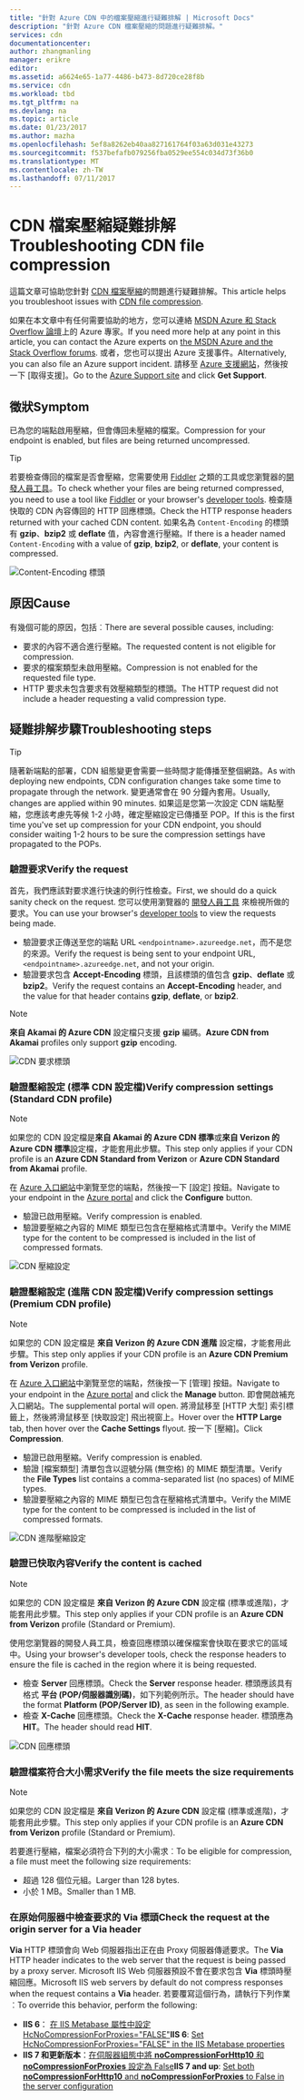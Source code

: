 ```yaml
---
title: "針對 Azure CDN 中的檔案壓縮進行疑難排解 | Microsoft Docs"
description: "針對 Azure CDN 檔案壓縮的問題進行疑難排解。"
services: cdn
documentationcenter: 
author: zhangmanling
manager: erikre
editor: 
ms.assetid: a6624e65-1a77-4486-b473-8d720ce28f8b
ms.service: cdn
ms.workload: tbd
ms.tgt_pltfrm: na
ms.devlang: na
ms.topic: article
ms.date: 01/23/2017
ms.author: mazha
ms.openlocfilehash: 5ef8a8262eb40aa827161764f03a63d031e43273
ms.sourcegitcommit: f537befafb079256fba0529ee554c034d73f36b0
ms.translationtype: MT
ms.contentlocale: zh-TW
ms.lasthandoff: 07/11/2017
---
```

# <a name="troubleshooting-cdn-file-compression"></a><span data-ttu-id="70925-103">CDN 檔案壓縮疑難排解</span><span class="sxs-lookup"><span data-stu-id="70925-103">Troubleshooting CDN file compression</span></span>
<span data-ttu-id="70925-104">這篇文章可協助您針對 [CDN 檔案壓縮](cdn-improve-performance.md)的問題進行疑難排解。</span><span class="sxs-lookup"><span data-stu-id="70925-104">This article helps you troubleshoot issues with [CDN file compression](cdn-improve-performance.md).</span></span>

<span data-ttu-id="70925-105">如果在本文章中有任何需要協助的地方，您可以連絡 [MSDN Azure 和 Stack Overflow 論壇](https://azure.microsoft.com/support/forums/)上的 Azure 專家。</span><span class="sxs-lookup"><span data-stu-id="70925-105">If you need more help at any point in this article, you can contact the Azure experts on [the MSDN Azure and the Stack Overflow forums](https://azure.microsoft.com/support/forums/).</span></span> <span data-ttu-id="70925-106">或者，您也可以提出 Azure 支援事件。</span><span class="sxs-lookup"><span data-stu-id="70925-106">Alternatively, you can also file an Azure support incident.</span></span> <span data-ttu-id="70925-107">請移至 [Azure 支援網站](https://azure.microsoft.com/support/options/)，然後按一下 [取得支援]。</span><span class="sxs-lookup"><span data-stu-id="70925-107">Go to the [Azure Support site](https://azure.microsoft.com/support/options/) and click **Get Support**.</span></span>

## <a name="symptom"></a><span data-ttu-id="70925-108">徵狀</span><span class="sxs-lookup"><span data-stu-id="70925-108">Symptom</span></span>
<span data-ttu-id="70925-109">已為您的端點啟用壓縮，但會傳回未壓縮的檔案。</span><span class="sxs-lookup"><span data-stu-id="70925-109">Compression for your endpoint is enabled, but files are being returned uncompressed.</span></span>

> [!TIP]
> <span data-ttu-id="70925-110">若要檢查傳回的檔案是否會壓縮，您需要使用 [Fiddler](http://www.telerik.com/fiddler) 之類的工具或您瀏覽器的[開發人員工具](https://developer.microsoft.com/microsoft-edge/platform/documentation/f12-devtools-guide/)。</span><span class="sxs-lookup"><span data-stu-id="70925-110">To check whether your files are being returned compressed, you need to use a tool like [Fiddler](http://www.telerik.com/fiddler) or your browser's [developer tools](https://developer.microsoft.com/microsoft-edge/platform/documentation/f12-devtools-guide/).</span></span>  <span data-ttu-id="70925-111">檢查隨快取的 CDN 內容傳回的 HTTP 回應標頭。</span><span class="sxs-lookup"><span data-stu-id="70925-111">Check the HTTP response headers returned with your cached CDN content.</span></span>  <span data-ttu-id="70925-112">如果名為 `Content-Encoding` 的標頭有 **gzip**、**bzip2** 或 **deflate** 值，內容會進行壓縮。</span><span class="sxs-lookup"><span data-stu-id="70925-112">If there is a header named `Content-Encoding` with a value of **gzip**, **bzip2**, or **deflate**, your content is compressed.</span></span>
> 
> ![Content-Encoding 標頭](./media/cdn-troubleshoot-compression/cdn-content-header.png)
> 
> 

## <a name="cause"></a><span data-ttu-id="70925-114">原因</span><span class="sxs-lookup"><span data-stu-id="70925-114">Cause</span></span>
<span data-ttu-id="70925-115">有幾個可能的原因，包括︰</span><span class="sxs-lookup"><span data-stu-id="70925-115">There are several possible causes, including:</span></span>

* <span data-ttu-id="70925-116">要求的內容不適合進行壓縮。</span><span class="sxs-lookup"><span data-stu-id="70925-116">The requested content is not eligible for compression.</span></span>
* <span data-ttu-id="70925-117">要求的檔案類型未啟用壓縮。</span><span class="sxs-lookup"><span data-stu-id="70925-117">Compression is not enabled for the requested file type.</span></span>
* <span data-ttu-id="70925-118">HTTP 要求未包含要求有效壓縮類型的標頭。</span><span class="sxs-lookup"><span data-stu-id="70925-118">The HTTP request did not include a header requesting a valid compression type.</span></span>

## <a name="troubleshooting-steps"></a><span data-ttu-id="70925-119">疑難排解步驟</span><span class="sxs-lookup"><span data-stu-id="70925-119">Troubleshooting steps</span></span>
> [!TIP]
> <span data-ttu-id="70925-120">隨著新端點的部署，CDN 組態變更會需要一些時間才能傳播至整個網路。</span><span class="sxs-lookup"><span data-stu-id="70925-120">As with deploying new endpoints, CDN configuration changes take some time to propagate through the network.</span></span>  <span data-ttu-id="70925-121">變更通常會在 90 分鐘內套用。</span><span class="sxs-lookup"><span data-stu-id="70925-121">Usually, changes are applied within 90 minutes.</span></span>  <span data-ttu-id="70925-122">如果這是您第一次設定 CDN 端點壓縮，您應該考慮先等候 1-2 小時，確定壓縮設定已傳播至 POP。</span><span class="sxs-lookup"><span data-stu-id="70925-122">If this is the first time you've set up compression for your CDN endpoint, you should consider waiting 1-2 hours to be sure the compression settings have propagated to the POPs.</span></span> 
> 
> 

### <a name="verify-the-request"></a><span data-ttu-id="70925-123">驗證要求</span><span class="sxs-lookup"><span data-stu-id="70925-123">Verify the request</span></span>
<span data-ttu-id="70925-124">首先，我們應該對要求進行快速的例行性檢查。</span><span class="sxs-lookup"><span data-stu-id="70925-124">First, we should do a quick sanity check on the request.</span></span>  <span data-ttu-id="70925-125">您可以使用瀏覽器的 [開發人員工具](https://developer.microsoft.com/microsoft-edge/platform/documentation/f12-devtools-guide/) 來檢視所做的要求。</span><span class="sxs-lookup"><span data-stu-id="70925-125">You can use your browser's [developer tools](https://developer.microsoft.com/microsoft-edge/platform/documentation/f12-devtools-guide/) to view the requests being made.</span></span>

* <span data-ttu-id="70925-126">驗證要求正傳送至您的端點 URL `<endpointname>.azureedge.net`，而不是您的來源。</span><span class="sxs-lookup"><span data-stu-id="70925-126">Verify the request is being sent to your endpoint URL, `<endpointname>.azureedge.net`, and not your origin.</span></span>
* <span data-ttu-id="70925-127">驗證要求包含 **Accept-Encoding** 標頭，且該標頭的值包含 **gzip**、**deflate** 或 **bzip2**。</span><span class="sxs-lookup"><span data-stu-id="70925-127">Verify the request contains an **Accept-Encoding** header, and the value for that header contains **gzip**, **deflate**, or **bzip2**.</span></span>

> [!NOTE]
> <span data-ttu-id="70925-128">**來自 Akamai 的 Azure CDN** 設定檔只支援 **gzip** 編碼。</span><span class="sxs-lookup"><span data-stu-id="70925-128">**Azure CDN from Akamai** profiles only support **gzip** encoding.</span></span>
> 
> 

![CDN 要求標頭](./media/cdn-troubleshoot-compression/cdn-request-headers.png)

### <a name="verify-compression-settings-standard-cdn-profile"></a><span data-ttu-id="70925-130">驗證壓縮設定 (標準 CDN 設定檔)</span><span class="sxs-lookup"><span data-stu-id="70925-130">Verify compression settings (Standard CDN profile)</span></span>
> [!NOTE]
> <span data-ttu-id="70925-131">如果您的 CDN 設定檔是**來自 Akamai 的 Azure CDN 標準**或**來自 Verizon 的 Azure CDN 標準**設定檔，才能套用此步驟。</span><span class="sxs-lookup"><span data-stu-id="70925-131">This step only applies if your CDN profile is an **Azure CDN Standard from Verizon** or **Azure CDN Standard from Akamai** profile.</span></span> 
> 
> 

<span data-ttu-id="70925-132">在 [Azure 入口網站](https://portal.azure.com)中瀏覽至您的端點，然後按一下 [設定] 按鈕。</span><span class="sxs-lookup"><span data-stu-id="70925-132">Navigate to your endpoint in the [Azure portal](https://portal.azure.com) and click the **Configure** button.</span></span>

* <span data-ttu-id="70925-133">驗證已啟用壓縮。</span><span class="sxs-lookup"><span data-stu-id="70925-133">Verify compression is enabled.</span></span>
* <span data-ttu-id="70925-134">驗證要壓縮之內容的 MIME 類型已包含在壓縮格式清單中。</span><span class="sxs-lookup"><span data-stu-id="70925-134">Verify the MIME type for the content to be compressed is included in the list of compressed formats.</span></span>

![CDN 壓縮設定](./media/cdn-troubleshoot-compression/cdn-compression-settings.png)

### <a name="verify-compression-settings-premium-cdn-profile"></a><span data-ttu-id="70925-136">驗證壓縮設定 (進階 CDN 設定檔)</span><span class="sxs-lookup"><span data-stu-id="70925-136">Verify compression settings (Premium CDN profile)</span></span>
> [!NOTE]
> <span data-ttu-id="70925-137">如果您的 CDN 設定檔是 **來自 Verizon 的 Azure CDN 進階** 設定檔，才能套用此步驟。</span><span class="sxs-lookup"><span data-stu-id="70925-137">This step only applies if your CDN profile is an **Azure CDN Premium from Verizon** profile.</span></span>
> 
> 

<span data-ttu-id="70925-138">在 [Azure 入口網站](https://portal.azure.com)中瀏覽至您的端點，然後按一下 [管理] 按鈕。</span><span class="sxs-lookup"><span data-stu-id="70925-138">Navigate to your endpoint in the [Azure portal](https://portal.azure.com) and click the **Manage** button.</span></span>  <span data-ttu-id="70925-139">即會開啟補充入口網站。</span><span class="sxs-lookup"><span data-stu-id="70925-139">The supplemental portal will open.</span></span>  <span data-ttu-id="70925-140">將滑鼠移至 [HTTP 大型] 索引標籤上，然後將滑鼠移至 [快取設定] 飛出視窗上。</span><span class="sxs-lookup"><span data-stu-id="70925-140">Hover over the **HTTP Large** tab, then hover over the **Cache Settings** flyout.</span></span>  <span data-ttu-id="70925-141">按一下 [壓縮]。</span><span class="sxs-lookup"><span data-stu-id="70925-141">Click **Compression**.</span></span> 

* <span data-ttu-id="70925-142">驗證已啟用壓縮。</span><span class="sxs-lookup"><span data-stu-id="70925-142">Verify compression is enabled.</span></span>
* <span data-ttu-id="70925-143">驗證 [檔案類型]  清單包含以逗號分隔 (無空格) 的 MIME 類型清單。</span><span class="sxs-lookup"><span data-stu-id="70925-143">Verify the **File Types** list contains a comma-separated list (no spaces) of MIME types.</span></span>
* <span data-ttu-id="70925-144">驗證要壓縮之內容的 MIME 類型已包含在壓縮格式清單中。</span><span class="sxs-lookup"><span data-stu-id="70925-144">Verify the MIME type for the content to be compressed is included in the list of compressed formats.</span></span>

![CDN 進階壓縮設定](./media/cdn-troubleshoot-compression/cdn-compression-settings-premium.png)

### <a name="verify-the-content-is-cached"></a><span data-ttu-id="70925-146">驗證已快取內容</span><span class="sxs-lookup"><span data-stu-id="70925-146">Verify the content is cached</span></span>
> [!NOTE]
> <span data-ttu-id="70925-147">如果您的 CDN 設定檔是 **來自 Verizon 的 Azure CDN** 設定檔 (標準或進階)，才能套用此步驟。</span><span class="sxs-lookup"><span data-stu-id="70925-147">This step only applies if your CDN profile is an **Azure CDN from Verizon** profile (Standard or Premium).</span></span>
> 
> 

<span data-ttu-id="70925-148">使用您瀏覽器的開發人員工具，檢查回應標頭以確保檔案會快取在要求它的區域中。</span><span class="sxs-lookup"><span data-stu-id="70925-148">Using your browser's developer tools, check the response headers to ensure the file is cached in the region where it is being requested.</span></span>

* <span data-ttu-id="70925-149">檢查 **Server** 回應標頭。</span><span class="sxs-lookup"><span data-stu-id="70925-149">Check the **Server** response header.</span></span>  <span data-ttu-id="70925-150">標頭應該具有格式 **平台 (POP/伺服器識別碼)**，如下列範例所示。</span><span class="sxs-lookup"><span data-stu-id="70925-150">The header should have the format **Platform (POP/Server ID)**, as seen in the following example.</span></span>
* <span data-ttu-id="70925-151">檢查 **X-Cache** 回應標頭。</span><span class="sxs-lookup"><span data-stu-id="70925-151">Check the **X-Cache** response header.</span></span>  <span data-ttu-id="70925-152">標頭應為 **HIT**。</span><span class="sxs-lookup"><span data-stu-id="70925-152">The header should read **HIT**.</span></span>  

![CDN 回應標頭](./media/cdn-troubleshoot-compression/cdn-response-headers.png)

### <a name="verify-the-file-meets-the-size-requirements"></a><span data-ttu-id="70925-154">驗證檔案符合大小需求</span><span class="sxs-lookup"><span data-stu-id="70925-154">Verify the file meets the size requirements</span></span>
> [!NOTE]
> <span data-ttu-id="70925-155">如果您的 CDN 設定檔是 **來自 Verizon 的 Azure CDN** 設定檔 (標準或進階)，才能套用此步驟。</span><span class="sxs-lookup"><span data-stu-id="70925-155">This step only applies if your CDN profile is an **Azure CDN from Verizon** profile (Standard or Premium).</span></span>
> 
> 

<span data-ttu-id="70925-156">若要進行壓縮，檔案必須符合下列的大小需求︰</span><span class="sxs-lookup"><span data-stu-id="70925-156">To be eligible for compression, a file must meet the following size requirements:</span></span>

* <span data-ttu-id="70925-157">超過 128 個位元組。</span><span class="sxs-lookup"><span data-stu-id="70925-157">Larger than 128 bytes.</span></span>
* <span data-ttu-id="70925-158">小於 1 MB。</span><span class="sxs-lookup"><span data-stu-id="70925-158">Smaller than 1 MB.</span></span>

### <a name="check-the-request-at-the-origin-server-for-a-via-header"></a><span data-ttu-id="70925-159">在原始伺服器中檢查要求的 **Via** 標頭</span><span class="sxs-lookup"><span data-stu-id="70925-159">Check the request at the origin server for a **Via** header</span></span>
<span data-ttu-id="70925-160">**Via** HTTP 標頭會向 Web 伺服器指出正在由 Proxy 伺服器傳遞要求。</span><span class="sxs-lookup"><span data-stu-id="70925-160">The **Via** HTTP header indicates to the web server that the request is being passed by a proxy server.</span></span>  <span data-ttu-id="70925-161">Microsoft IIS Web 伺服器預設不會在要求包含 **Via** 標頭時壓縮回應。</span><span class="sxs-lookup"><span data-stu-id="70925-161">Microsoft IIS web servers by default do not compress responses when the request contains a **Via** header.</span></span>  <span data-ttu-id="70925-162">若要覆寫這個行為，請執行下列作業︰</span><span class="sxs-lookup"><span data-stu-id="70925-162">To override this behavior, perform the following:</span></span>

* <span data-ttu-id="70925-163">**IIS 6**： [在 IIS Metabase 屬性中設定 HcNoCompressionForProxies="FALSE"](https://msdn.microsoft.com/library/ms525390.aspx)</span><span class="sxs-lookup"><span data-stu-id="70925-163">**IIS 6**: [Set HcNoCompressionForProxies="FALSE" in the IIS Metabase properties](https://msdn.microsoft.com/library/ms525390.aspx)</span></span>
* <span data-ttu-id="70925-164">**IIS 7 和更新版本**：[在伺服器組態中將 **noCompressionForHttp10** 和 **noCompressionForProxies** 設定為 False](http://www.iis.net/configreference/system.webserver/httpcompression)</span><span class="sxs-lookup"><span data-stu-id="70925-164">**IIS 7 and up**: [Set both **noCompressionForHttp10** and **noCompressionForProxies** to False in the server configuration](http://www.iis.net/configreference/system.webserver/httpcompression)</span></span>

